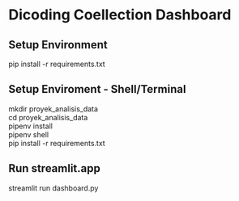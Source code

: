 # Dicoding Coellection Dashboard
## Setup Environment 
pip install -r requirements.txt
<br>

## Setup Enviroment - Shell/Terminal
mkdir proyek_analisis_data <br>
cd proyek_analisis_data <br>
pipenv install <br>
pipenv shell <br>
pip install -r requirements.txt
<br>

## Run streamlit.app
streamlit run dashboard.py
